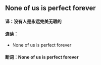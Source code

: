 ## None of us is perfect forever

#### 译：没有人是永远完美无瑕的

#### 连读：

- None of us is perfect forever

#### 断词：None of us is perfect forever
